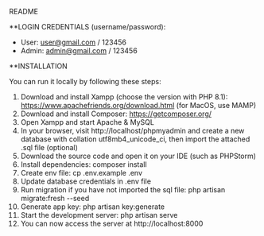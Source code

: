 README

**LOGIN CREDENTIALS (username/password):

- User: user@gmail.com / 123456
- Admin: admin@gmail.com / 123456

**INSTALLATION

You can run it locally by following these steps:
1.  Download and install Xampp (choose the version with PHP 8.1): https://www.apachefriends.org/download.html (for MacOS, use MAMP)
2.  Download and install Composer: https://getcomposer.org/
3.  Open Xampp and start Apache & MySQL
4.  In your browser, visit http://localhost/phpmyadmin and create a new database with  collation utf8mb4_unicode_ci, then import the attached .sql file (optional)
5.  Download the source code and open it on your IDE (such as PHPStorm)
6.  Install dependencies: composer install
7.  Create env file: cp .env.example .env
8.  Update database credentials in .env file
9.  Run migration if you have not imported the sql file: php artisan migrate:fresh --seed
10.  Generate app key: php artisan key:generate
11.  Start the development server: php artisan serve
12.  You can now access the server at http://localhost:8000
